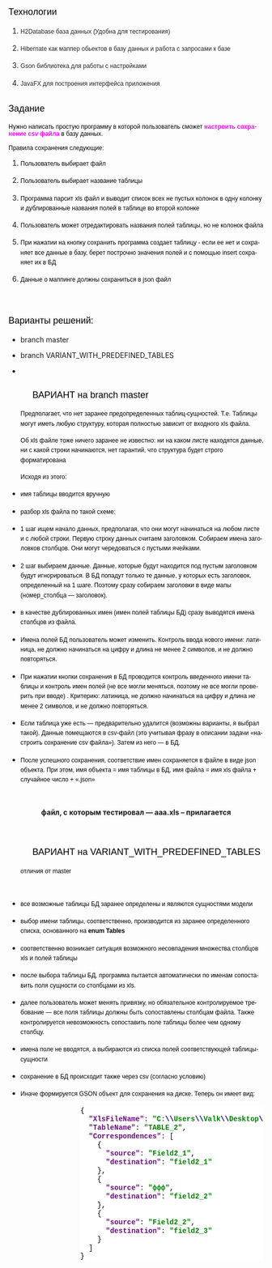 <HTML>

<BODY LANG="ru-RU" LINK="#000080" VLINK="#800000" DIR="LTR">
<H2 CLASS="western" STYLE="font-style: normal; font-weight: normal"><FONT COLOR="#000000"><FONT FACE="Arial"><FONT SIZE=4><SPAN STYLE="background: transparent">Технологии</SPAN></FONT></FONT></FONT></H2>
<OL>
	<LI><P STYLE="margin-bottom: 0cm; font-style: normal; font-weight: normal; line-height: 138%; widows: 1">
	<FONT COLOR="#222222"><FONT FACE="Arial"><FONT SIZE=2 STYLE="font-size: 9pt">H2Database
	база данных (Удобна для тестирования) </FONT></FONT></FONT>
	</P>
	<LI><P STYLE="margin-bottom: 0cm; font-style: normal; font-weight: normal; line-height: 138%; widows: 1">
	<FONT COLOR="#222222"><FONT FACE="Arial"><FONT SIZE=2 STYLE="font-size: 9pt">Hibernate
	как маппер обьектов в базу данных и работа с запросами к базе</FONT></FONT></FONT></P>
	<LI><P STYLE="margin-bottom: 0cm; font-style: normal; font-weight: normal; line-height: 138%; widows: 1">
	<FONT COLOR="#222222"><FONT FACE="Arial"><FONT SIZE=2 STYLE="font-size: 9pt">Gson
	библиотека для работы с настройками</FONT></FONT></FONT></P>
	<LI><P STYLE="margin-bottom: 0cm; font-style: normal; font-weight: normal; line-height: 138%; widows: 1">
	<FONT COLOR="#222222"><FONT FACE="Arial"><FONT SIZE=2 STYLE="font-size: 9pt">JavaFX
	для построения интерфейса приложения </FONT></FONT></FONT>
	</P>
</OL>
<H2 CLASS="western" STYLE="font-style: normal; font-weight: normal; widows: 1">
<FONT COLOR="#000000"><FONT FACE="Arial"><FONT SIZE=4><SPAN STYLE="background: transparent">Задание</SPAN></FONT></FONT></FONT></H2>
<P STYLE="font-style: normal; font-weight: normal; widows: 1"><FONT COLOR="#000000"><FONT FACE="Arial"><FONT SIZE=2 STYLE="font-size: 9pt"><SPAN STYLE="background: transparent">Нужно
написать простую программу в которой пользователь сможет <FONT COLOR="#ff00ff"><B>настроить
сохранение csv файла</B></FONT> в базу данных. </SPAN></FONT></FONT></FONT>
</P>
<P STYLE="font-style: normal; font-weight: normal; widows: 1"><FONT COLOR="#000000"><FONT FACE="Arial"><FONT SIZE=2 STYLE="font-size: 9pt"><SPAN STYLE="background: transparent">Правила
сохранения следующие: </SPAN></FONT></FONT></FONT>
</P>
<OL>
	<LI><P STYLE="margin-bottom: 0cm; background: transparent; font-style: normal; font-weight: normal; line-height: 138%; widows: 1">
	<FONT COLOR="#000000"><FONT FACE="Arial"><FONT SIZE=2 STYLE="font-size: 9pt"><SPAN STYLE="background: transparent">Пользователь
	выбирает файл</SPAN></FONT></FONT></FONT></P>
	<LI><P STYLE="margin-bottom: 0cm; background: transparent; font-style: normal; font-weight: normal; line-height: 138%; widows: 1">
	<FONT COLOR="#000000"><FONT FACE="Arial"><FONT SIZE=2 STYLE="font-size: 9pt"><SPAN STYLE="background: transparent">Пользователь
	выбирает название таблицы </SPAN></FONT></FONT></FONT>
	</P>
	<LI><P STYLE="margin-bottom: 0cm; background: transparent; font-style: normal; font-weight: normal; line-height: 138%; widows: 1">
	<FONT COLOR="#000000"><FONT FACE="Arial"><FONT SIZE=2 STYLE="font-size: 9pt"><SPAN STYLE="background: transparent">Программа
	парсит xls файл и выводит список всех не пустых колонок в одну
	колонку и дублированные названия полей в таблице во второй колонке </SPAN></FONT></FONT></FONT>
	</P>
	<LI><P STYLE="margin-bottom: 0cm; background: transparent; font-style: normal; font-weight: normal; line-height: 138%; widows: 1">
	<FONT COLOR="#000000"><FONT FACE="Arial"><FONT SIZE=2 STYLE="font-size: 9pt"><SPAN STYLE="background: transparent">Пользователь
	может отредактировать названия полей таблицы, но не колонок файла</SPAN></FONT></FONT></FONT></P>
	<LI><P STYLE="margin-bottom: 0cm; background: transparent; font-style: normal; font-weight: normal; line-height: 138%; widows: 1">
	<FONT COLOR="#000000"><FONT FACE="Arial"><FONT SIZE=2 STYLE="font-size: 9pt"><SPAN STYLE="background: transparent">При
	нажатии на кнопку сохранить программа создает таблицу - если ее нет
	и сохраняет все данные в базу, берет построчно значения полей и с
	помощью insert сохраняет их в БД</SPAN></FONT></FONT></FONT></P>
	<LI><P STYLE="margin-bottom: 0cm; background: transparent; font-style: normal; font-weight: normal; line-height: 138%; widows: 1">
	<FONT COLOR="#000000"><FONT FACE="Arial"><FONT SIZE=2 STYLE="font-size: 9pt"><SPAN STYLE="background: transparent">Данные
	о маппинге должны сохраниться в json файл</SPAN></FONT></FONT></FONT></P>
</OL>
<P STYLE="margin-bottom: 0cm"><BR>
</P>
<H2 CLASS="western" STYLE="font-style: normal; font-weight: normal; widows: 1">
<FONT COLOR="#000000"><FONT FACE="Arial"><FONT SIZE=4><SPAN STYLE="background: transparent">Варианты
решений:</SPAN></FONT></FONT></FONT></H2>
<UL>
	<LI><P STYLE="margin-bottom: 0cm"><SPAN LANG="en-US">branch</SPAN>
	<SPAN LANG="en-US">master</SPAN></P>
	<LI><P STYLE="margin-bottom: 0cm"><SPAN LANG="en-US">branch
	VARIANT_WITH_PREDEFINED_TABLES</SPAN> 
	</P>
	<LI><P STYLE="margin-bottom: 0cm"></P>
</UL>
<H2 CLASS="western" STYLE="margin-left: 1.25cm; font-style: normal; font-weight: normal; widows: 1">
<FONT COLOR="#000000"><FONT FACE="Arial"><FONT SIZE=4><SPAN STYLE="background: transparent"><SPAN LANG="ru-RU">ВАРИАНТ
на </SPAN><SPAN LANG="en-US">branch</SPAN> <SPAN LANG="en-US">master</SPAN></SPAN></FONT></FONT></FONT></H2>
<OL START=6>
	<P STYLE="margin-bottom: 0cm; background: transparent; font-style: normal; font-weight: normal; line-height: 138%; widows: 1">
	<FONT COLOR="#000000"><FONT FACE="Arial"><FONT SIZE=2 STYLE="font-size: 9pt"><SPAN STYLE="background: transparent">Предполагает,
	что нет заранее предопределенных таблиц-сущностей. Т.е. Таблицы
	могут иметь любую структуру, которая полностью зависит от входного
	<SPAN LANG="en-US">xls </SPAN><SPAN LANG="ru-RU">файла. </SPAN></SPAN></FONT></FONT></FONT>
	</P>
	<P STYLE="margin-bottom: 0cm; background: transparent; font-style: normal; font-weight: normal; line-height: 138%; widows: 1">
	<FONT COLOR="#000000"><FONT FACE="Arial"><FONT SIZE=2 STYLE="font-size: 9pt"><SPAN STYLE="background: transparent"><SPAN LANG="ru-RU">Об
	</SPAN><SPAN LANG="en-US">xls </SPAN><SPAN LANG="ru-RU">файле тоже
	ничего заранее не известно: ни на каком листе находятся данные, ни с
	какой строки начинаются, нет гарантий, что структура будет строго
	форматирована</SPAN></SPAN></FONT></FONT></FONT></P>
	<P STYLE="margin-bottom: 0cm; background: transparent; font-style: normal; font-weight: normal; line-height: 138%; widows: 1">
	<FONT COLOR="#000000"><FONT FACE="Arial"><FONT SIZE=2 STYLE="font-size: 9pt"><SPAN STYLE="background: transparent"><SPAN LANG="ru-RU">Исходя
	из этого:</SPAN></SPAN></FONT></FONT></FONT></P>
</OL>
<UL>
	<LI><P STYLE="margin-bottom: 0cm; background: transparent; font-style: normal; font-weight: normal; line-height: 138%; widows: 1">
	<FONT COLOR="#000000"><FONT FACE="Arial"><FONT SIZE=2 STYLE="font-size: 9pt"><SPAN STYLE="background: transparent"><SPAN LANG="ru-RU">имя
	таблицы вводится вручную</SPAN></SPAN></FONT></FONT></FONT></P>
	<LI><P STYLE="margin-bottom: 0cm; background: transparent; font-style: normal; font-weight: normal; line-height: 138%; widows: 1">
	<FONT COLOR="#000000"><FONT FACE="Arial"><FONT SIZE=2 STYLE="font-size: 9pt"><SPAN STYLE="background: transparent"><SPAN LANG="ru-RU">разбор
	</SPAN><SPAN LANG="en-US">xls </SPAN><SPAN LANG="ru-RU">файла по
	такой схеме: </SPAN></SPAN></FONT></FONT></FONT>
	</P>
	<LI><P STYLE="margin-bottom: 0cm; background: transparent; font-style: normal; font-weight: normal; line-height: 138%; widows: 1">
	<FONT COLOR="#000000"><FONT FACE="Arial"><FONT SIZE=2 STYLE="font-size: 9pt"><SPAN STYLE="background: transparent"><SPAN LANG="ru-RU">1
	шаг ищем начало данных, предполагая, что они могут начинаться на
	любом листе и с любой строки. Первую строку данных считаем
	заголовком. Собираем имена заголовков столбцов. Они могут
	чередоваться с пустыми ячейками. </SPAN></SPAN></FONT></FONT></FONT>
	</P>
	<LI><P STYLE="margin-bottom: 0cm; background: transparent; font-style: normal; font-weight: normal; line-height: 138%; widows: 1">
	<FONT COLOR="#000000"><FONT FACE="Arial"><FONT SIZE=2 STYLE="font-size: 9pt"><SPAN STYLE="background: transparent"><SPAN LANG="ru-RU">2
	шаг выбираем данные. Данные, которые будут находится под пустым
	заголовком будут игнорироваться. В БД попадут только те данные,  у
	которых есть заголовок, определенный на 1 шаге. Поэтому сразу
	собираем заголовки в виде мапы (номер_столбца &mdash; заголовок).</SPAN></SPAN></FONT></FONT></FONT></P>
	<LI><P STYLE="margin-bottom: 0cm; background: transparent; font-style: normal; font-weight: normal; line-height: 138%; widows: 1">
	<FONT COLOR="#000000"><FONT FACE="Arial"><FONT SIZE=2 STYLE="font-size: 9pt"><SPAN STYLE="background: transparent"><SPAN LANG="ru-RU">в
	качестве дублированных имен (имен полей таблицы БД) сразу выводятся
	имена столбцов  из файла. </SPAN></SPAN></FONT></FONT></FONT>
	</P>
	<LI><P STYLE="margin-bottom: 0cm; background: transparent; font-style: normal; font-weight: normal; line-height: 138%; widows: 1">
	<FONT COLOR="#000000"><FONT FACE="Arial"><FONT SIZE=2 STYLE="font-size: 9pt"><SPAN STYLE="background: transparent"><SPAN LANG="ru-RU">Имена
	полей БД пользователь может изменить. Контроль ввода нового имени:
	латиница, не должно начинаться на цифру и длина не менее 2 символов,
	и не должно повторяться. </SPAN></SPAN></FONT></FONT></FONT>
	</P>
	<LI><P STYLE="margin-bottom: 0cm; background: transparent; font-style: normal; font-weight: normal; line-height: 138%; widows: 1">
	<FONT COLOR="#000000"><FONT FACE="Arial"><FONT SIZE=2 STYLE="font-size: 9pt"><SPAN STYLE="background: transparent"><SPAN LANG="ru-RU">При
	нажатии кнопки сохранения в БД проводится контроль введенного имени
	таблицы и контроль имен полей (не все могли меняться, поэтому не все
	могли проверить при вводе) . Критерию: латиница, не должно
	начинаться на цифру и длина не менее 2 символов, и не должно
	повторяться. </SPAN></SPAN></FONT></FONT></FONT>
	</P>
	<LI><P STYLE="margin-bottom: 0cm; background: transparent; font-style: normal; font-weight: normal; line-height: 138%; widows: 1">
	<FONT COLOR="#000000"><FONT FACE="Arial"><FONT SIZE=2 STYLE="font-size: 9pt"><SPAN STYLE="background: transparent"><SPAN LANG="ru-RU">Если
	таблица уже есть &mdash; предварительно удалится (возможны варианты,
	я выбрал такой). Данные помещаются в csv-файл (это учитывая фразу в
	описании задачи &laquo;настроить сохранение csv файла&raquo;). Затем
	из него &mdash; в БД.</SPAN></SPAN></FONT></FONT></FONT></P>
	<LI><P STYLE="margin-bottom: 0cm; background: transparent; font-style: normal; font-weight: normal; line-height: 138%; widows: 1">
	<FONT COLOR="#000000"><FONT FACE="Arial"><FONT SIZE=2 STYLE="font-size: 9pt"><SPAN STYLE="background: transparent"><SPAN LANG="ru-RU">После
	успешного сохранения, соответствие имен сохраняется в файле в виде
	json объекта. При этом, имя объекта = имя таблицы в БД, имя файла =
	имя xls файла + случайное число + &laquo;.json&raquo;</SPAN></SPAN></FONT></FONT></FONT></P>
</UL>
<P STYLE="margin-bottom: 0cm"><BR>
</P>
<P ALIGN=CENTER STYLE="margin-bottom: 0cm"><B>файл, с которым
тестировал &mdash; <SPAN LANG="en-US">aaa.xls &ndash; </SPAN><SPAN LANG="ru-RU">прилагается</SPAN></B></P>
<P ALIGN=CENTER STYLE="margin-bottom: 0cm"><BR>
</P>
<H2 CLASS="western" STYLE="margin-left: 1.25cm; font-style: normal; font-weight: normal; widows: 1">
<FONT COLOR="#000000"><FONT FACE="Arial"><FONT SIZE=4><SPAN STYLE="background: transparent"><SPAN LANG="ru-RU">ВАРИАНТ
на </SPAN><SPAN LANG="en-US">VARIANT_WITH_PREDEFINED_TABLES</SPAN><SPAN LANG="ru-RU">
</SPAN></SPAN></FONT></FONT></FONT>
</H2>
<OL START=6>
	<P STYLE="margin-bottom: 0cm; background: transparent; font-style: normal; font-weight: normal; line-height: 138%; widows: 1">
	<FONT COLOR="#000000"><FONT FACE="Arial"><FONT SIZE=2 STYLE="font-size: 9pt"><SPAN STYLE="background: transparent"><SPAN LANG="ru-RU">отличия
	от master</SPAN></SPAN></FONT></FONT></FONT></P>
</OL>
<P ALIGN=CENTER STYLE="margin-bottom: 0cm"><BR>
</P>
<UL>
	<LI><P STYLE="margin-bottom: 0cm; background: transparent; font-style: normal; font-weight: normal; line-height: 138%; widows: 1">
	<FONT COLOR="#000000"><FONT FACE="Arial"><FONT SIZE=2 STYLE="font-size: 9pt"><SPAN STYLE="background: transparent">все
	возможные таблицы БД заранее определены и являются сущностями модели</SPAN></FONT></FONT></FONT></P>
	<LI><P STYLE="margin-bottom: 0cm; background: transparent; font-style: normal; font-weight: normal; line-height: 138%; widows: 1">
	<FONT COLOR="#000000"><FONT FACE="Arial"><FONT SIZE=2 STYLE="font-size: 9pt"><SPAN STYLE="background: transparent">выбор
	имени таблицы, соответственно, производится из заранее определенного
	списка, основанного на<B>&nbsp;enum&nbsp;Tables</B></SPAN></FONT></FONT></FONT></P>
	<LI><P STYLE="margin-bottom: 0cm; background: transparent; font-style: normal; font-weight: normal; line-height: 138%; widows: 1">
	<FONT COLOR="#000000"><FONT FACE="Arial"><FONT SIZE=2 STYLE="font-size: 9pt"><SPAN STYLE="background: transparent">соответственно
	возникает ситуация возможного несовпадения множества столбцов xls и
	полей таблицы</SPAN></FONT></FONT></FONT></P>
	<LI><P STYLE="margin-bottom: 0cm; background: transparent; font-style: normal; font-weight: normal; line-height: 138%; widows: 1">
	<FONT COLOR="#000000"><FONT FACE="Arial"><FONT SIZE=2 STYLE="font-size: 9pt"><SPAN STYLE="background: transparent">после
	выбора таблицы БД, программа пытается автоматически по именам
	сопоставить поля сущности со столбцами из xls.</SPAN></FONT></FONT></FONT></P>
	<LI><P STYLE="margin-bottom: 0cm; background: transparent; font-style: normal; font-weight: normal; line-height: 138%; widows: 1">
	<FONT COLOR="#000000"><FONT FACE="Arial"><FONT SIZE=2 STYLE="font-size: 9pt"><SPAN STYLE="background: transparent">далее
	пользователь может менять привязку, но обязательное контролируемое
	требование &mdash; все поля таблицы должны быть сопоставлены
	столбцам файла. Также контролируется невозможность сопоставить поле
	таблицы более чем одному столбцу.</SPAN></FONT></FONT></FONT></P>
	<LI><P STYLE="margin-bottom: 0cm; background: transparent; font-style: normal; font-weight: normal; line-height: 138%; widows: 1">
	<FONT COLOR="#000000"><FONT FACE="Arial"><FONT SIZE=2 STYLE="font-size: 9pt"><SPAN STYLE="background: transparent">имена
	поле не вводятся, а выбираются из списка полей соответствующей
	таблицы-сущности</SPAN></FONT></FONT></FONT></P>
	<LI><P STYLE="margin-bottom: 0cm; background: transparent; font-style: normal; font-weight: normal; line-height: 138%; widows: 1">
	<FONT COLOR="#000000"><FONT FACE="Arial"><FONT SIZE=2 STYLE="font-size: 9pt"><SPAN STYLE="background: transparent">сохранение
	в БД происходит также через csv (согласно условию)</SPAN></FONT></FONT></FONT></P>
	<LI><P STYLE="margin-bottom: 0cm; background: transparent; font-style: normal; font-weight: normal; line-height: 138%; widows: 1">
	<FONT COLOR="#000000"><FONT FACE="Arial"><FONT SIZE=2 STYLE="font-size: 9pt"><SPAN STYLE="background: transparent">Иначе
	формируется GSON объект для сохранения на диске. Теперь он имеет
	вид:</SPAN></FONT></FONT></FONT></P>
</UL>
<PRE STYLE="margin-left: 3.75cm; background: #ffffff"><FONT COLOR="#000000">{</FONT>
<FONT COLOR="#000000">  <FONT COLOR="#660e7a"><FONT FACE="Courier New"><B>&quot;XlsFileName&quot;</B></FONT></FONT><FONT FACE="Courier New">: </FONT><FONT COLOR="#008000"><FONT FACE="Courier New"><B>&quot;C:</B></FONT></FONT><FONT COLOR="#000080"><FONT FACE="Courier New"><B>\\</B></FONT></FONT><FONT COLOR="#008000"><FONT FACE="Courier New"><B>Users</B></FONT></FONT><FONT COLOR="#000080"><FONT FACE="Courier New"><B>\\</B></FONT></FONT><FONT COLOR="#008000"><FONT FACE="Courier New"><B>Valk</B></FONT></FONT><FONT COLOR="#000080"><FONT FACE="Courier New"><B>\\</B></FONT></FONT><FONT COLOR="#008000"><FONT FACE="Courier New"><B>Desktop</B></FONT></FONT><FONT COLOR="#000080"><FONT FACE="Courier New"><B>\\</B></FONT></FONT><FONT COLOR="#008000"><FONT FACE="Courier New"><B>bbb.xls&quot;</B></FONT></FONT><FONT FACE="Courier New">,</FONT></FONT>
<FONT COLOR="#000000">  <FONT COLOR="#660e7a"><FONT FACE="Courier New"><B>&quot;TableName&quot;</B></FONT></FONT><FONT FACE="Courier New">: </FONT><FONT COLOR="#008000"><FONT FACE="Courier New"><B>&quot;TABLE_2&quot;</B></FONT></FONT><FONT FACE="Courier New">,</FONT></FONT>
<FONT COLOR="#000000">  <FONT COLOR="#660e7a"><FONT FACE="Courier New"><B>&quot;Correspondences&quot;</B></FONT></FONT><FONT FACE="Courier New">: [</FONT></FONT>
<FONT COLOR="#000000">    <FONT FACE="Courier New">{</FONT></FONT>
<FONT COLOR="#000000">      <FONT COLOR="#660e7a"><FONT FACE="Courier New"><B>&quot;source&quot;</B></FONT></FONT><FONT FACE="Courier New">: </FONT><FONT COLOR="#008000"><FONT FACE="Courier New"><B>&quot;Field2_1&quot;</B></FONT></FONT><FONT FACE="Courier New">,</FONT></FONT>
<FONT COLOR="#000000">      <FONT COLOR="#660e7a"><FONT FACE="Courier New"><B>&quot;destination&quot;</B></FONT></FONT><FONT FACE="Courier New">: </FONT><FONT COLOR="#008000"><FONT FACE="Courier New"><B>&quot;field2_1&quot;</B></FONT></FONT></FONT>
<FONT COLOR="#000000"><FONT COLOR="#008000">    </FONT><FONT FACE="Courier New">},</FONT></FONT>
<FONT COLOR="#000000">    <FONT FACE="Courier New">{</FONT></FONT>
<FONT COLOR="#000000">      <FONT COLOR="#660e7a"><FONT FACE="Courier New"><B>&quot;source&quot;</B></FONT></FONT><FONT FACE="Courier New">: </FONT><FONT COLOR="#008000"><FONT FACE="Courier New"><B>&quot;ффф&quot;</B></FONT></FONT><FONT FACE="Courier New">,</FONT></FONT>
<FONT COLOR="#000000">      <FONT COLOR="#660e7a"><FONT FACE="Courier New"><B>&quot;destination&quot;</B></FONT></FONT><FONT FACE="Courier New">: </FONT><FONT COLOR="#008000"><FONT FACE="Courier New"><B>&quot;field2_2&quot;</B></FONT></FONT></FONT>
<FONT COLOR="#000000"><FONT COLOR="#008000">    </FONT><FONT FACE="Courier New">},</FONT></FONT>
<FONT COLOR="#000000">    <FONT FACE="Courier New">{</FONT></FONT>
<FONT COLOR="#000000">      <FONT COLOR="#660e7a"><FONT FACE="Courier New"><B>&quot;source&quot;</B></FONT></FONT><FONT FACE="Courier New">: </FONT><FONT COLOR="#008000"><FONT FACE="Courier New"><B>&quot;Field2_2&quot;</B></FONT></FONT><FONT FACE="Courier New">,</FONT></FONT>
<FONT COLOR="#000000">      <FONT COLOR="#660e7a"><FONT FACE="Courier New"><B>&quot;destination&quot;</B></FONT></FONT><FONT FACE="Courier New">: </FONT><FONT COLOR="#008000"><FONT FACE="Courier New"><B>&quot;field2_3&quot;</B></FONT></FONT></FONT>
<FONT COLOR="#000000"><FONT COLOR="#008000">    </FONT><FONT FACE="Courier New">}</FONT></FONT>
<FONT COLOR="#000000">  <FONT FACE="Courier New">]</FONT></FONT>
<FONT COLOR="#000000"><FONT FACE="Courier New">}</FONT></FONT>
</PRE>
</BODY>
</HTML>
